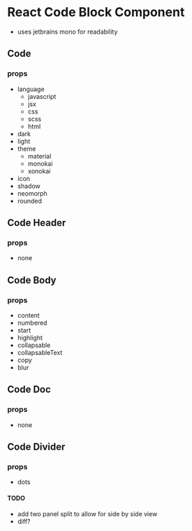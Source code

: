 # React Code Block Component

- uses jetbrains mono for readability

## Code

### props

- language
  - javascript
  - jsx
  - css
  - scss
  - html
- dark
- light
- theme
  - material
  - monokai
  - xonokai
- icon
- shadow
- neomorph
- rounded

## Code Header

### props

- none

## Code Body

### props

- content
- numbered
- start
- highlight
- collapsable
- collapsableText
- copy
- blur

## Code Doc

### props

- none

## Code Divider

### props

- dots

#### TODO

- add two panel split to allow for side by side view
- diff?
